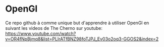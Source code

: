 # OpenGl
Ce repo github à comme unique but d'apprendre à utiliser OpenGl en suivant les 
videos de The Cherno sur youtube: https://www.youtube.com/watch?v=OR4fNpBjmq8&list=PLlrATfBNZ98foTJPJ_Ev03o2oq3-GGOS2&index=2
